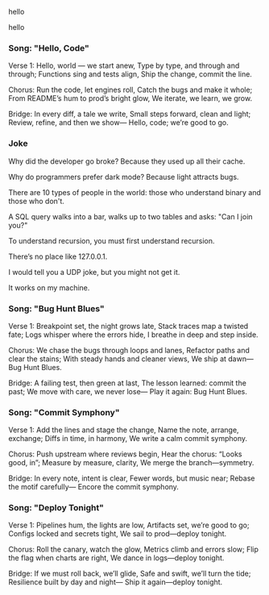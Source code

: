 
hello

hello

### Song: "Hello, Code"

Verse 1:
Hello, world — we start anew,
Type by type, and through and through;
Functions sing and tests align,
Ship the change, commit the line.

Chorus:
Run the code, let engines roll,
Catch the bugs and make it whole;
From README’s hum to prod’s bright glow,
We iterate, we learn, we grow.

Bridge:
In every diff, a tale we write,
Small steps forward, clean and light;
Review, refine, and then we show—
Hello, code; we’re good to go.


### Joke

Why did the developer go broke? Because they used up all their cache.

Why do programmers prefer dark mode? Because light attracts bugs.

There are 10 types of people in the world: those who understand binary and those who don't.

A SQL query walks into a bar, walks up to two tables and asks: "Can I join you?"

To understand recursion, you must first understand recursion.

There’s no place like 127.0.0.1.

I would tell you a UDP joke, but you might not get it.

It works on my machine.

### Song: "Bug Hunt Blues"

Verse 1:
Breakpoint set, the night grows late,
Stack traces map a twisted fate;
Logs whisper where the errors hide,
I breathe in deep and step inside.

Chorus:
We chase the bugs through loops and lanes,
Refactor paths and clear the stains;
With steady hands and cleaner views,
We ship at dawn—Bug Hunt Blues.

Bridge:
A failing test, then green at last,
The lesson learned: commit the past;
We move with care, we never lose—
Play it again: Bug Hunt Blues.


### Song: "Commit Symphony"

Verse 1:
Add the lines and stage the change,
Name the note, arrange, exchange;
Diffs in time, in harmony,
We write a calm commit symphony.

Chorus:
Push upstream where reviews begin,
Hear the chorus: “Looks good, in”;
Measure by measure, clarity,
We merge the branch—symmetry.

Bridge:
In every note, intent is clear,
Fewer words, but music near;
Rebase the motif carefully—
Encore the commit symphony.


### Song: "Deploy Tonight"

Verse 1:
Pipelines hum, the lights are low,
Artifacts set, we’re good to go;
Configs locked and secrets tight,
We sail to prod—deploy tonight.

Chorus:
Roll the canary, watch the glow,
Metrics climb and errors slow;
Flip the flag when charts are right,
We dance in logs—deploy tonight.

Bridge:
If we must roll back, we’ll glide,
Safe and swift, we’ll turn the tide;
Resilience built by day and night—
Ship it again—deploy tonight.


